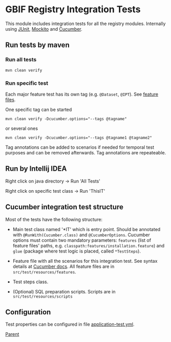 # GBIF Registry Integration Tests

This module includes integration tests for all the registry modules.
Internally using [JUnit](https://junit.org/junit4/),
[Mockito](https://site.mockito.org/) and
[Cucumber](https://docs.cucumber.io/).

 ## Run tests by maven

 ### Run all tests

 ```mvn clean verify```

 ### Run specific test

 Each major feature test has its own tag (e.g. `@Dataset`, `@IPT`). See [feature files](src/test/resources/features).

 One specific tag can be started

 ```mvn clean verify -Dcucumber.options="--tags @tagname"```

 or several ones

 ```mvn clean verify -Dcucumber.options="--tags @tagname1 @tagname2"```

 Tag annotations can be added to scenarios if needed for temporal test purposes and can be removed afterwards.
 Tag annotations are repeateable.

 ## Run by Intellij IDEA

 Right click on java directory -> Run 'All Tests'

 Right click on specific test class -> Run 'ThisIT'

 ## Cucumber integration test structure

 Most of the tests have the following structure:

 * Main test class named '*IT' which is entry point. Should be annotated with `@RunWith(Cucumber.class)` and `@CucumberOptions`.
 Cucumber options must contain two mandatory parameters: `features` (list of feature files' paths, e.g. `classpath:features/installation.feature`)
 and `glue` (package where test logic is placed, called `*TestSteps`).

 * Feature file with all the scenarios for this integration test. See syntax details at [Cucumber docs](https://docs.cucumber.io/).
 All feature files are in `src/test/resources/features`.

 * Test steps class.

 * (Optional) SQL preparation scripts. Scripts are in `src/test/resources/scripts`

 ## Configuration

 Test properties can be configured in file [application-test.yml](src/test/resources/application-test.yml).

[Parent](../README.md)
